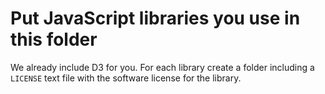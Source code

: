 # Put JavaScript libraries you use in this folder

We already include D3 for you. For each library create a folder including a `LICENSE` text file with the software license for the library.